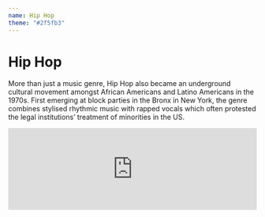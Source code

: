 ```yaml
---
name: Hip Hop
theme: "#2f5fb3"
---
```


# Hip Hop

More than just a music genre, Hip Hop also became an underground cultural movement amongst African Americans and Latino Americans in the 1970s. First emerging at block parties in the Bronx in New York, the genre combines stylised rhythmic music with rapped vocals which often protested the legal institutions’ treatment of minorities in the US. 



<iframe width="100%" height="166" scrolling="no" frameborder="no" allow="autoplay" src="https://w.soundcloud.com/player/?url=https%3A//api.soundcloud.com/tracks/768006982%3Fsecret_token%3Ds-vvTAx&color=%231b1a65&auto_play=true&hide_related=true&show_comments=false&show_user=true&show_reposts=false&show_teaser=false"></iframe>
